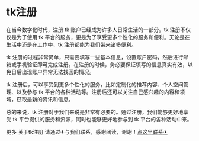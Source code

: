 # tk注册

在当今数字化时代，注册 tk 账户已经成为许多人日常生活的一部分。tk 注册不仅仅是为了使用 tk 平台的服务，更是为了享受更多个性化的服务和便利。无论是在生活中还是在工作中，tk 注册都能为我们带来诸多便利。

tk 注册的过程非常简单，只需要填写一些基本信息，设置账户密码，然后进行邮箱或手机验证即可完成注册。在注册的时候，务必要保证填写的信息真实有效，以免日后出现账户异常无法找回的情况。

tk 注册后，可以享受到更多个性化的服务，比如定制化的推荐内容、个人空间管理、以及参与 tk 平台的各种活动等。注册后还可以关注自己感兴趣的内容和领域，获取最新的资讯和信息。

总的来说，tk 注册对于我们来说是非常有必要的。通过注册，我们能够更好地享受 tk 平台提供的服务和资源，同时也能够更好地参与到 tk 平台的各种活动中来。

更多 关于tk注册 请通过✈与我们联系，感谢阅读，谢谢！[点这里联系✈](https://k02.cc)